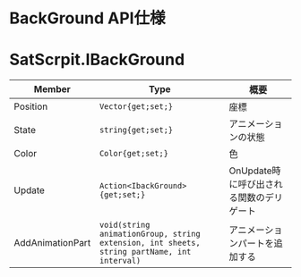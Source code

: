 # BackGround API仕様
# SatScrpit.IBackGround
| Member | Type | 概要 |
| --- | --- | --- |
| Position | ```Vector{get;set;}``` | 座標 |
| State | ```string{get;set;}``` | アニメーションの状態 |
| Color | ```Color{get;set;}``` | 色 |
| Update | ```Action<IbackGround>{get;set;}``` | OnUpdate時に呼び出される関数のデリゲート |
| AddAnimationPart | ```void(string animationGroup, string extension, int sheets, string partName, int interval)``` | アニメーションパートを追加する |